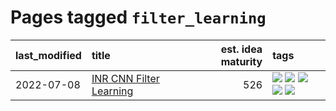 # Pages tagged `filter_learning`

|last_modified|title|est. idea maturity|tags
|:---|:---|---:|:---|
|2022-07-08|[INR CNN Filter Learning](../INR_CNN_filter_learning.md)|526|[![](https://img.shields.io/badge/tag-CNN-3c7f53)](../tags/CNN.md) [![](https://img.shields.io/badge/tag-INR-22d494)](../tags/INR.md) [![](https://img.shields.io/badge/tag-deep_learning-90446b)](../tags/deep_learning.md) [![](https://img.shields.io/badge/tag-experimental-4bcfd8)](../tags/experimental.md) [![](https://img.shields.io/badge/tag-filter_learning-35d2ce)](../tags/filter_learning.md)|